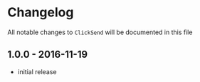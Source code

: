 # Changelog

All notable changes to `ClickSend` will be documented in this file

## 1.0.0 - 2016-11-19

- initial release
